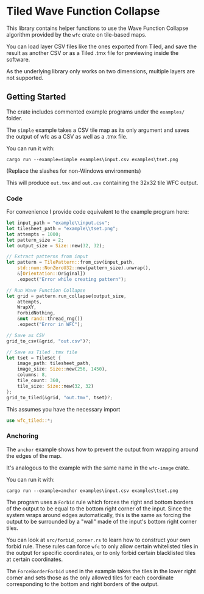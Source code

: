 # Tiled Wave Function Collapse

This library contains helper functions to use the Wave Function Collapse algorithm provided by the `wfc` crate on tile-based maps.

You can load layer CSV files like the ones exported from Tiled, and save the result as another CSV or as a Tiled .tmx file for previewing inside the software.

As the underlying library only works on two dimensions, multiple layers are not supported.

## Getting Started

The crate includes commented example programs under the `examples/` folder.

The `simple` example takes a CSV tile map as its only argument and saves the output of wfc as a CSV as well as a .tmx file.

You can run it with:
```
cargo run --example=simple examples\input.csv examples\tset.png
```
(Replace the slashes for non-Windows environments)

This will produce `out.tmx` and `out.csv` containing the 32x32 tile WFC output.

### Code
For convenience I provide code equivalent to the example program here: 
```rust
let input_path = "example\\input.csv";
let tilesheet_path = "example\\tset.png";
let attempts = 1000;
let pattern_size = 2;
let output_size = Size::new(32, 32);

// Extract patterns from input
let pattern = TilePattern::from_csv(input_path, 
    std::num::NonZeroU32::new(pattern_size).unwrap(), 
    &[Orientation::Original])
    .expect("Error while creating pattern");

// Run Wave Function Collapse
let grid = pattern.run_collapse(output_size, 
    attempts, 
    WrapXY, 
    ForbidNothing, 
    &mut rand::thread_rng())
    .expect("Error in WFC");

// Save as CSV
grid_to_csv(&grid, "out.csv")?;

// Save as Tiled .tmx file
let tset = TileSet {
    image_path: tilesheet_path,
    image_size: Size::new(256, 1450),
    columns: 8,
    tile_count: 360,
    tile_size: Size::new(32, 32)
};
grid_to_tiled(&grid, "out.tmx", tset)?;
```
This assumes you have the necessary import 
```Rust
use wfc_tiled::*;
```

### Anchoring

The `anchor` example shows how to prevent the output from wrapping around the edges of the map.

It's analogous to the example with the same name in the `wfc-image` crate.

You can run it with:

```
cargo run --example=anchor examples\input.csv examples\tset.png
```

The program uses a `Forbid` rule which forces the right and bottom borders of the output to be equal to the bottom right corner of the input.
Since the system wraps around edges automatically, this is the same as forcing the output to be surrounded by a "wall" made of the input's bottom right corner tiles.

You can look at `src/forbid_corner.rs` to learn how to construct your own forbid rule. These rules can force `wfc` to only allow certain whitelisted tiles in the output for specific coordinates, or to only forbid certain blacklisted tiles at certain coordinates.

The `ForceBorderForbid` used in the example takes the tiles in the lower right corner and sets those as the only allowed tiles for each coordinate corresponding to the bottom and right borders of the output.